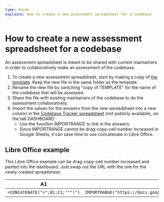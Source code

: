 ```yaml
---
type: Guide
explains: How to create a new assessment spreadsheet for a codebase
---
```


# How to create a new assessment spreadsheet for a codebase

An assessment spreadsheet is meant to be shared with current maintainers in order to collaboratively make an assessment of the codebase.

1. To create a new assessment spreadsheet, start by making a copy of [the template](https://docs.google.com/spreadsheets/d/1m9I_iqsmQpHsoFGhuIaZ6Cvwgv34Gq0k0-IvZCgkU8g/edit). Keep the new file in the same folder as the template.
2. Rename the new file by switching "copy of TEMPLATE" for the name of the codebase that will be assessed.
3. Share the file with existing maintainers of the codebase to do the assessment collaboratively.
4. Import the values for the answers from the new spreadsheet into a new column in the [Codebase Tracker spreadsheet](https://docs.google.com/spreadsheets/d/1wUrlZ73S-4BK3sGz87C28d0ReYELCCP4MZnKpB0UKqM/edit#gid=1451436268) (not publicly available), on the tab DASHBOARD.
    * Use the function IMPORTRANGE to link in the answers.
    * Since IMPORTRANGE cannot be drag-copy-cell number increased in Google Sheets, it can save time to use concatenate in Libre Office.

## Libre Office example

 This Libre Office example can be drag-copy-cell number increased and pasted into the dashboard. Just swap out the URL with the one for the newly created spreadsheet.

| A1 | B1 | C1 |
| -- | -- | -- |
| `=CONCATENATE("=";B1;C1;""")")` | `IMPORTRANGE("https://docs.google.com/spreadsheets/d/1R4cngGioU3u8gZDp_MdcHUeS234NOfqZxKGfLGiJGtw/edit","TEMPLATE!` | C3 |
